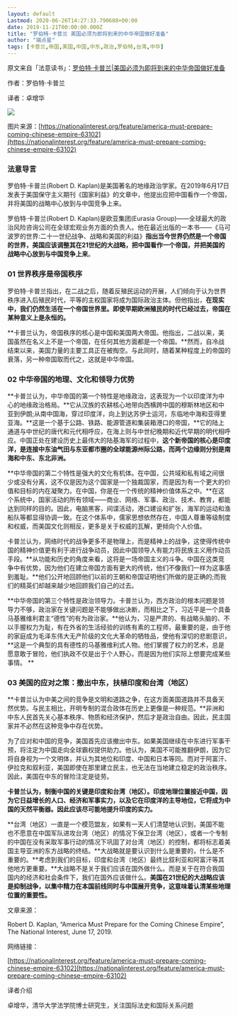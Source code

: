 ```yaml
---
layout: default
Lastmod: 2020-06-26T14:27:33.790608+00:00
date: 2019-11-21T00:00:00.000Z
title: "罗伯特·卡普兰 美国必须为即将到来的中华帝国做好准备"
author: "端点星"
tags: [卡普兰,帝国,美国,中国,中东,政治,罗伯特,台湾,中华]
---
```


原文来自「法意读书」：[罗伯特·卡普兰|美国必须为即将到来的中华帝国做好准备](https://archive.li/3cTif#selection-43.1-43.5)

作者：罗伯特·卡普兰

译者：卓增华

![](https://images.weserv.nl/?url=https%3A//i.loli.net/2019/11/26/lkPbRAfmsV3qJWS.jpg)

图片来源：[https://nationalinterest.org/feature/america-must-prepare-coming-chinese-empire-63102](https://nationalinterest.org/feature/america-must-prepare-coming-chinese-empire-63102)

### 法意导言

罗伯特·卡普兰(Robert D. Kaplan)是美国著名的地缘政治学家。在2019年6月17日发表于美国保守主义期刊《国家利益》的文章中，他提出应把中国看作一个帝国，并将美国的战略中心放到与中国竞争上来。

罗伯特·卡普兰(Robert D. Kaplan)是欧亚集团(Eurasia Group)——全球最大的政治风险咨询公司在全球宏观业务方面的负责人。他在最近出版的一本书——《马可波罗的世界:二十一世纪战争、战略和美国的利益》**指出当今世界仍然是一个帝国的世界，美国应该调整其在21世纪的大战略，把中国看作一个帝国，并把美国的战略中心放到与中国竞争上来**。

### 01 世界秩序是帝国秩序

罗伯特·卡普兰指出，在二战之后，随着反殖民运动的开展，人们倾向于认为世界秩序进入后殖民时代，平等的主权国家将成为国际政治主体。但他指出，**在现实中，我们仍然生活在一个帝国世界里。即使早期欧洲殖民的时代已经过去，帝国在某种意义上是永恒的。**

**卡普兰认为，帝国秩序的核心是中国和美国两大帝国。他指出，二战以来，美国虽然在名义上不是一个帝国，在任何其他方面都是一个帝国。**然而，自冷战结束以来，美国力量的主要工具正在被掏空。与此同时，随着某种程度上的帝国的衰落，另一种帝国取而代之，这就是中华帝国。

### 02 中华帝国的地理、文化和领导力优势

**卡普兰认为，中华帝国的第一个特性是地缘政治，这表现为一个以印度洋为中心的地缘政治格局。**它从汉族的农耕核心地带向西横跨中国的穆斯林地区和中亚到伊朗;从南中国海，穿过印度洋，向上到达苏伊士运河，东临地中海和亚得里亚海。**这是一个基于公路、铁路、能源管道和集装箱港口的帝国，**它的陆上通道与中世纪的唐代和元代相呼应，在海上则与中世纪晚期和近代早期的明代相呼应。中国正处在建设历史上最伟大的陆基海军的过程中，**这个新帝国的核心是印度洋，是连接中东油气田与东亚都市圈的全球能源州际公路，而两个边缘则分别是南海和中东、东北非洲。**

**中华帝国的第二个特性是强大的文化有机体。在中国，公共域和私有域之间很少或没有分离，这不仅是因为这个国家是一个独裁国家，而是因为有一个更大的价值和目标的内在凝聚力。在中国，你是在一个传统的精神价值体系之中。**在这个系统中，国家活动的所有领域——商业、网络、军事、政治、技术、教育，都能达到同样的目的。因此，电脑黑客，间谍活动，港口建设和扩张，海军的运动和渔船队等都显得协调一致。在这个体系中，儒家思想依然存在，中国人尊重等级制度和权威，而美国文化则相反，更多是关于权威的瓦解，更倾向个人价值。

卡普兰认为，网络时代的战争更多不是物理上，而是精神上的战争，这使得传统中国的精神价值更有利于进行战争动员，因此中国领导人有能力将民族主义用作动员手段。**从功能和历史的角度来看，这将是一场帝国主义的斗争。中国在这类竞争中有优势，因为他们在建立帝国方面有更大的传统，他们不像我们一样为这事感到羞耻。**他们公开地回顾他们以前的王朝和帝国证明他们所做的是正确的;而我们的精英们却越来越少地回顾我们自己的过去。

**中华帝国的第三个特性是政治领导力。卡普兰认为，西方政治的根本问题是领导力不够，政治家在关键问题是不能够做出决断，而相比之下，习近平是一个具备马基雅维利君主“德性”的有为政治家。**他认为，习是严肃的、有战略头脑的、不以手握权力为耻，有在外省的生活经验的训练有素的工程师，最重要的是，由于他的家庭成为毛泽东伟大无产阶级的文化大革命的牺牲品，使他有深切的悲剧意识，\*\*这是一个典型的具有德性的马基雅维利式人物。他们掌握了权力的艺术，总是愿意敢于冒险，他们执政不仅是出于个人野心，而是因为他们实际上想要完成某些事情。 \*\*

### 03 美国的应对之策：撤出中东，扶植印度和台湾（地区）

**卡普兰认为中美之间的竞争是文明和道路之争，在这方面美国道路并不具备天然优势。与民主相比，开明专制的混合政体在历史上更像是一种规范。**非洲和中东人民首先关心基本秩序、物质和经济保护，然后才是政治自由。因此，民主国家并不必然在这种竞争中存在优势。

为了应对和中国的竞争，美国首先应该撤出中东。如果美国继续在中东进行军事干预，将注定为中国走向全球霸权提供助力。他认为，美国不可能推翻伊朗，因为它将自身视为一个文明体，并认为其地位和印度、中国和日本等同。而对于阿富汗、伊拉克和叙利亚，美国即使在那里建立民主，也无法在当地建立稳定的政治秩序。因此，美国在中东的冒险注定是徒劳。

**卡普兰认为，制衡中国的关键是印度和台湾（地区）。印度地理位置接近中国，因为它日益增长的人口、经济和军事实力，以及它在印度洋的主导地位，它将成为中国的天然平衡器。因此应该尽可能地提升印度的实力。**

**台湾（地区）一直是一个模范盟友，如果有一天人们清楚地认识到，美国不能也不愿意在中国军队进攻台湾（地区）的情况下保卫台湾（地区），或者一个专制的中国在没有采取军事行动的情况下巩固了对台湾（地区）的控制，都将标志着美国主导亚洲的东方战略的终结。**大战略就是要认识到什么是重要的，什么是不重要的。**考虑到我们的目标，印度和台湾（地区）最终比叙利亚和阿富汗等其他地方更重要。**大战略不是关于我们应该在国外做什么。而是关于在符合我国国内的经济和社会条件下，我们在国外应该做什么。**美国在21世纪的大战略应该是抑制战争，以集中精力在本国前线同时与中国展开竞争，这意味着认清某些地理位置的重要性。**

文章来源：

Robert D. Kaplan, “America Must Prepare for the Coming Chinese Empire”, The National Interest, June 17, 2019.

网络链接：

[https://nationalinterest.org/feature/america-must-prepare-coming-chinese-empire-63102](https://nationalinterest.org/feature/america-must-prepare-coming-chinese-empire-63102)

译者介绍

卓增华，清华大学法学院博士研究生，关注国际法史和国际关系问题

